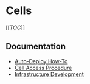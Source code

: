 # Cells

[[_TOC_]]

## Documentation

* [Auto-Deploy How-To](./auto-deploy.md)
* [Cell Access Procedure](./breakglass.md)
* [Infrastructure Development](./infra-development.md)
